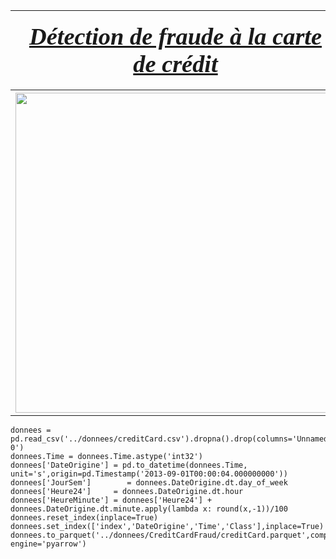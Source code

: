 <table>
<tr>                                                                                   
     <th>
         <div style='padding:15px;color:#030aa7;font-size:240%;text-align: center;font-style: italic;font-weight: bold;font-family: Georgia, serif'><a href="https://www.kaggle.com/datasets/mlg-ulb/creditcardfraud">Détection de fraude à la carte de crédit</a></div>
     </th>
     <th><img src="https://raw.githubusercontent.com/rbizoi/MachineLearning/refs/heads/master/images/creditCardFraud-log.jpg" width="96"></th>
 </tr>
<tr>                                                                                   
     <th><img src="https://raw.githubusercontent.com/rbizoi/MachineLearning/refs/heads/master/images/creditCardFraud.png" width="512"></th>
 </tr>    
</table>

```
donnees = pd.read_csv('../donnees/creditCard.csv').dropna().drop(columns='Unnamed: 0')
donnees.Time = donnees.Time.astype('int32')
donnees['DateOrigine'] = pd.to_datetime(donnees.Time, unit='s',origin=pd.Timestamp('2013-09-01T00:00:04.000000000'))
donnees['JourSem']        = donnees.DateOrigine.dt.day_of_week
donnees['Heure24']     = donnees.DateOrigine.dt.hour
donnees['HeureMinute'] = donnees['Heure24'] + donnees.DateOrigine.dt.minute.apply(lambda x: round(x,-1))/100
donnees.reset_index(inplace=True)
donnees.set_index(['index','DateOrigine','Time','Class'],inplace=True)
donnees.to_parquet('../donnees/CreditCardFraud/creditCard.parquet',compression='gzip', engine='pyarrow')
```

